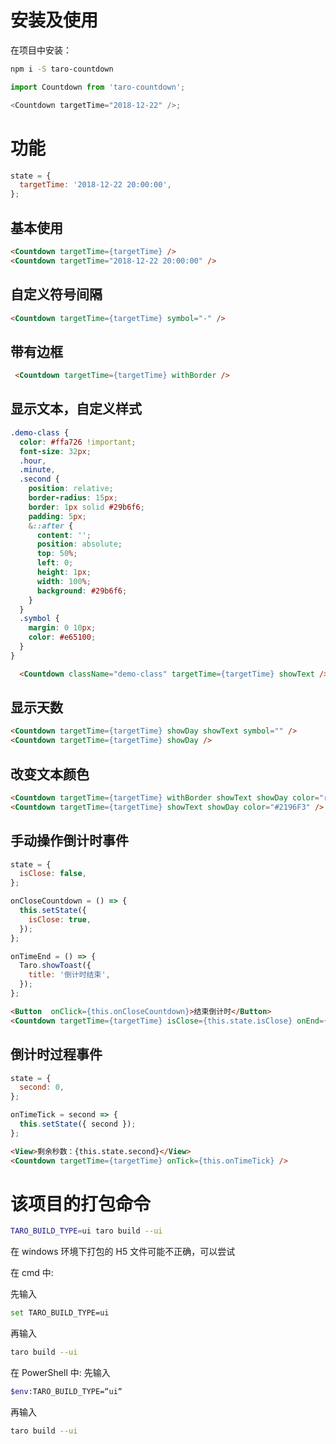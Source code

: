 # 安装及使用

在项目中安装：

```bash
npm i -S taro-countdown
```

```js
import Countdown from 'taro-countdown';

<Countdown targetTime="2018-12-22" />;
```

# 功能

```js
state = {
  targetTime: '2018-12-22 20:00:00',
};
```

<!-- ![基本使用](/docs/img/基础使用.png) -->

## 基本使用

```html
<Countdown targetTime={targetTime} />
<Countdown targetTime="2018-12-22 20:00:00" />
```

<!-- ![自定义符号间隔](/docs/img/自定义符号间隔.png) -->

## 自定义符号间隔

```html
<Countdown targetTime={targetTime} symbol="-" />
```

<!-- ![带有边框](/docs/img/带有边框.png) -->

## 带有边框

```html
 <Countdown targetTime={targetTime} withBorder />
```

## 显示文本，自定义样式

```css
.demo-class {
  color: #ffa726 !important;
  font-size: 32px;
  .hour,
  .minute,
  .second {
    position: relative;
    border-radius: 15px;
    border: 1px solid #29b6f6;
    padding: 5px;
    &::after {
      content: '';
      position: absolute;
      top: 50%;
      left: 0;
      height: 1px;
      width: 100%;
      background: #29b6f6;
    }
  }
  .symbol {
    margin: 0 10px;
    color: #e65100;
  }
}
```

```html
  <Countdown className="demo-class" targetTime={targetTime} showText />
```

## 显示天数

```html
<Countdown targetTime={targetTime} showDay showText symbol="" />
<Countdown targetTime={targetTime} showDay />
```

## 改变文本颜色

```html
<Countdown targetTime={targetTime} withBorder showText showDay color="red" />
<Countdown targetTime={targetTime} showText showDay color="#2196F3" />
```

## 手动操作倒计时事件

```js
state = {
  isClose: false,
};

onCloseCountdown = () => {
  this.setState({
    isClose: true,
  });
};

onTimeEnd = () => {
  Taro.showToast({
    title: '倒计时结束',
  });
};
```

```html
<Button  onClick={this.onCloseCountdown}>结束倒计时</Button>
<Countdown targetTime={targetTime} isClose={this.state.isClose} onEnd={this.onTimeEnd} />
```

## 倒计时过程事件

```js
state = {
  second: 0,
};

onTimeTick = second => {
  this.setState({ second });
};
```

```html
<View>剩余秒数：{this.state.second}</View>
<Countdown targetTime={targetTime} onTick={this.onTimeTick} />
```

# 该项目的打包命令

```bash
TARO_BUILD_TYPE=ui taro build --ui
```

在 windows 环境下打包的 H5 文件可能不正确，可以尝试

在 cmd 中:

先输入

```bash
set TARO_BUILD_TYPE=ui
```

再输入

```bash
taro build --ui
```

在 PowerShell 中:
先输入

```bash
$env:TARO_BUILD_TYPE=“ui“
```

再输入

```bash
taro build --ui
```
